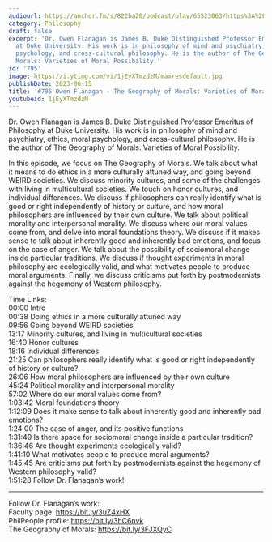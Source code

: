 ```yaml
---
audiourl: https://anchor.fm/s/822ba20/podcast/play/65523063/https%3A%2F%2Fd3ctxlq1ktw2nl.cloudfront.net%2Fstaging%2F2023-1-23%2F82829df2-9ebb-a27f-04f6-f538d5e6ad26.m4a
category: Philosophy
draft: false
excerpt: 'Dr. Owen Flanagan is James B. Duke Distinguished Professor Emeritus of Philosophy
  at Duke University. His work is in philosophy of mind and psychiatry, ethics, moral
  psychology, and cross-cultural philosophy. He is the author of The Geography of
  Morals: Varieties of Moral Possibility.'
id: '795'
image: https://i.ytimg.com/vi/1jEyXTmzdzM/maxresdefault.jpg
publishDate: 2023-06-15
title: '#795 Owen Flanagan - The Geography of Morals: Varieties of Moral Possibility'
youtubeid: 1jEyXTmzdzM
---
```

<div class="timelinks">

Dr. Owen Flanagan is James B. Duke Distinguished Professor Emeritus of Philosophy at Duke University. His work is in philosophy of mind and psychiatry, ethics, moral psychology, and cross-cultural philosophy. He is the author of The Geography of Morals: Varieties of Moral Possibility.

In this episode, we focus on The Geography of Morals. We talk about what it means to do ethics in a more culturally attuned way, and going beyond WEIRD societies. We discuss minority cultures, and some of the challenges with living in multicultural societies. We touch on honor cultures, and individual differences. We discuss if philosophers can really identify what is good or right independently of history or culture, and how moral philosophers are influenced by their own culture. We talk about political morality and interpersonal morality. We discuss where our moral values come from, and delve into moral foundations theory. We discuss if it makes sense to talk about inherently good and inherently bad emotions, and focus on the case of anger. We talk about the possibility of sociomoral change inside particular traditions. We discuss if thought experiments in moral philosophy are ecologically valid, and what motivates people to produce moral arguments. Finally, we discuss criticisms put forth by postmodernists against the hegemony of Western philosophy.

Time Links:  
<time>00:00</time> Intro  
<time>00:38</time> Doing ethics in a more culturally attuned way  
<time>09:56</time> Going beyond WEIRD societies  
<time>13:17</time> Minority cultures, and living in multicultural societies  
<time>16:40</time> Honor cultures  
<time>18:16</time> Individual differences  
<time>21:25</time> Can philosophers really identify what is good or right independently of history or culture?  
<time>26:06</time> How moral philosophers are influenced by their own culture  
<time>45:24</time> Political morality and interpersonal morality  
<time>57:02</time> Where do our moral values come from?  
<time>1:03:42</time> Moral foundations theory  
<time>1:12:09</time> Does it make sense to talk about inherently good and inherently bad emotions?  
<time>1:24:00</time> The case of anger, and its positive functions  
<time>1:31:49</time> Is there space for sociomoral change inside a particular tradition?  
<time>1:36:46</time> Are thought experiments ecologically valid?  
<time>1:41:10</time> What motivates people to produce moral arguments?  
<time>1:45:45</time> Are criticisms put forth by postmodernists against the hegemony of Western philosophy valid?  
<time>1:51:28</time> Follow Dr. Flanagan’s work!

---

Follow Dr. Flanagan’s work:  
Faculty page: https://bit.ly/3uZ4xHX  
PhilPeople profile: https://bit.ly/3hC6nvk  
The Geography of Morals: https://bit.ly/3FJXQyC
</div>

